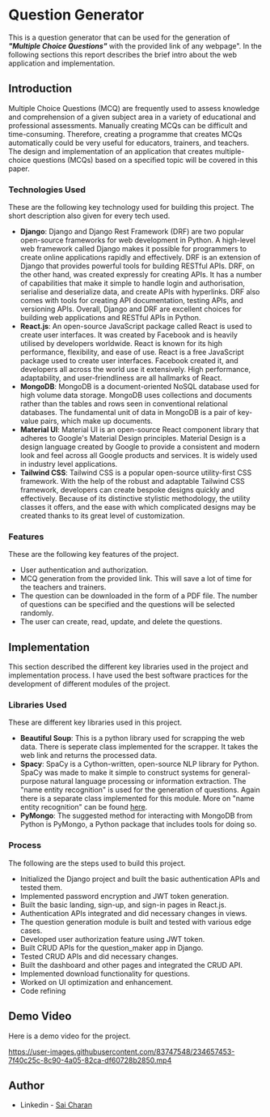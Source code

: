 # Question Generator

This is a question generator that can be used for the generation of <em><strong>"Multiple Choice Questions"</strong></em> with the provided link of any webpage". In the following sections this report describes the brief intro about the web application and implementation.

## Introduction
Multiple Choice Questions (MCQ) are frequently used to assess knowledge and comprehension of a given subject area in a variety of educational and professional assessments. Manually creating MCQs can be difficult and time-consuming. Therefore, creating a programme that creates MCQs automatically could be very useful for educators, trainers, and teachers. The design and implementation of an application that creates multiple-choice questions (MCQs) based on a specified topic will be covered in this paper. </br>

### Technologies Used
These are the following key technology used for building this project. The short description also given for every tech used.
- <strong>Django</strong>: Django and Django Rest Framework (DRF) are two popular open-source frameworks for web development in Python. A high-level web framework called Django makes it possible for programmers to create online applications rapidly and effectively. DRF is an extension of Django that provides powerful tools for building RESTful APIs. DRF, on the other hand, was created expressly for creating APIs. It has a number of capabilities that make it simple to handle login and authorisation, serialise and deserialize data, and create APIs with hyperlinks. DRF also comes with tools for creating API documentation, testing APIs, and versioning APIs. Overall, Django and DRF are excellent choices for building web applications and RESTful APIs in Python. 
- <strong>React.js</strong>: An open-source JavaScript package called React is used to create user interfaces. It was created by Facebook and is heavily utilised by developers worldwide. React is known for its high performance, flexibility, and ease of use. React is a free JavaScript package used to create user interfaces. Facebook created it, and developers all across the world use it extensively. High performance, adaptability, and user-friendliness are all hallmarks of React.
- <strong>MongoDB</strong>: MongoDB is a document-oriented NoSQL database used for high volume data storage.  MongoDB uses collections and documents rather than the tables and rows seen in conventional relational databases. The fundamental unit of data in MongoDB is a pair of key-value pairs, which make up documents.
- <strong>Material UI</strong>: Material UI is an open-source React component library that adheres to Google's Material Design principles. Material Design is a design language created by Google to provide a consistent and modern look and feel across all Google products and services. It is widely used in industry level applications.
- <strong>Tailwind CSS</strong>: Tailwind CSS is a popular open-source utility-first CSS framework. With the help of the robust and adaptable Tailwind CSS framework, developers can create bespoke designs quickly and effectively. Because of its distinctive stylistic methodology, the utility classes it offers, and the ease with which complicated designs may be created thanks to its great level of customization.

### Features
These are the following key features of the project.
- User authentication and authorization.
- MCQ generation from the provided link. This will save a lot of time for the teachers and trainers.
- The question can be downloaded in the form of a PDF file. The number of questions can be specified and the questions will be selected randomly.
- The user can create, read, update, and delete the questions.


## Implementation
This section described the different key libraries used in the project and implementation process. I have used the best software practices for the development of different modules of the project. </br>

### Libraries Used
These are different key libraries used in this project.
- <strong>Beautiful Soup</strong>: This is a python library used for scrapping the web data. There is seperate class implemented for the scrapper. It takes the web link and returns the processed data.
- <strong>Spacy</strong>: SpaCy is a Cython-written, open-source NLP library for Python. SpaCy was made to make it simple to construct systems for general-purpose natural language processing or information extraction. The "name entity recognition" is used for the generation of questions. Again there is a separate class implemented for this module. More on "name entity recognition" can be found [here](https://en.wikipedia.org/wiki/Named-entity_recognition).
- <strong>PyMongo</strong>: The suggested method for interacting with MongoDB from Python is PyMongo, a Python package that includes tools for doing so.

### Process

The following are the steps used to build this project.
- Initialized the Django project and built the basic authentication APIs and tested them.
- Implemented password encryption and JWT token generation.
- Built the basic landing, sign-up, and sign-in pages in React.js.
- Authentication APIs integrated and did necessary changes in views.
- The question generation module is built and tested with various edge cases.
- Developed user authorization feature using JWT token.
- Built CRUD APIs for the question_maker app in Django.
- Tested CRUD APIs and did necessary changes.
- Built the dashboard and other pages and integrated the CRUD API.
- Implemented download functionality for questions. 
- Worked on UI optimization and enhancement.
- Code refining

## Demo Video
Here is a demo video for the project.

https://user-images.githubusercontent.com/83747548/234657453-7f40c25c-8c90-4a05-82ca-df60728b2850.mp4

## Author
- Linkedin - [Sai Charan](https://www.linkedin.com/in/saicharan0662/)
